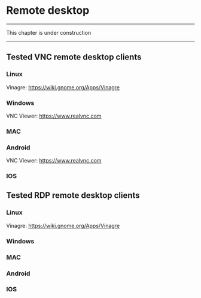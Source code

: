 # Remote desktop

---

This chapter is under construction

---


## Tested VNC remote desktop clients

### Linux

Vinagre: https://wiki.gnome.org/Apps/Vinagre

### Windows

VNC Viewer: https://www.realvnc.com

### MAC

### Android

VNC Viewer: https://www.realvnc.com

### IOS

## Tested RDP remote desktop clients

### Linux

Vinagre: https://wiki.gnome.org/Apps/Vinagre

### Windows

### MAC

### Android

### IOS